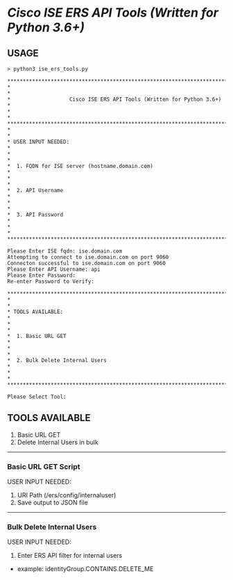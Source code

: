 # ***Cisco ISE ERS API Tools (Written for Python 3.6+)***

## **USAGE**

```
> python3 ise_ers_tools.py

***********************************************************************************************
*                                                                                             *
*                   Cisco ISE ERS API Tools (Written for Python 3.6+)                         *
*                                                                                             *
***********************************************************************************************
*                                                                                             *
* USER INPUT NEEDED:                                                                          *
*                                                                                             *
*  1. FQDN for ISE server (hostname.domain.com)                                               *
*                                                                                             *
*  2. API Username                                                                            *
*                                                                                             *
*  3. API Password                                                                            *
*                                                                                             *
***********************************************************************************************

Please Enter ISE fqdn: ise.domain.com
Attempting to connect to ise.domain.com on port 9060
Connecton successful to ise.domain.com on port 9060
Please Enter API Username: api
Please Enter Password:
Re-enter Password to Verify:

***********************************************************************************************
*                                                                                             *
* TOOLS AVAILABLE:                                                                            *
*                                                                                             *
*  1. Basic URL GET                                                                           *
*                                                                                             *
*  2. Bulk Delete Internal Users                                                              *
*                                                                                             *
***********************************************************************************************

Please Select Tool:
```

## **TOOLS AVAILABLE**
1. Basic URL GET
2. Delete Internal Users in bulk


_____________________________________________________________________________________________
### **Basic URL GET Script**

USER INPUT NEEDED:
1. URI Path (/ers/config/internaluser)
2. Save output to JSON file


_____________________________________________________________________________________________
### **Bulk Delete Internal Users**

USER INPUT NEEDED:
1. Enter ERS API filter for internal users
  * example: identityGroup.CONTAINS.DELETE_ME

